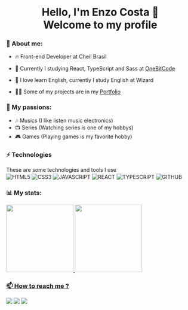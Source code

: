 <h1 align="center"> Hello, I'm Enzo Costa 👋 <br> Welcome to my profile</h1>

### 🌻 About me:
 - 🔥 Front-end Developer at Cheil Brasil
 
 - 🌱 Currently I studying React, TypeScript and Sass at <a href="https://programador.onebitcode.com/">OneBitCode </a>
 
 - 🚀 I love learn English, currently I study English at Wizard
 
 - 👨‍💻 Some of my projects are in my <a href="https://enzoxavier1001.github.io/my-portfolio/">Portfolio </a>
 
### 👯 My passions:
- 🎶 Musics (I like listen music electronics)
- 📺 Series (Watching series is one of my hobbys)
- 🎮 Games (Playing games is my favorite hobby)

### ⚡ Technologies
<p style="margin: 0px;">These are some technologies and tools I use </p>
<div>
<img align="center" alt="HTML5" 
src="https://img.shields.io/badge/HTML5-E34F26?style=for-the-badge&logo=html5&logoColor=white">
<img align="center" alt="CSS3" 
src="https://img.shields.io/badge/CSS3-1572B6?style=for-the-badge&logo=css3&logoColor=white">
<img align="center" alt="JAVASCRIPT" 
src="https://img.shields.io/badge/JavaScript-F7DF1E?style=for-the-badge&logo=javascript&logoColor=black">
<img align="center" alt="REACT" 
src="https://img.shields.io/badge/React-20232A?style=for-the-badge&logo=react&logoColor=61DAFB">
<img align="center" alt="TYPESCRIPT"
src="https://img.shields.io/badge/typescript-%23007ACC.svg?style=for-the-badge&logo=typescript&logoColor=white"> 
<img align="center" alt="GITHUB"
src="https://img.shields.io/badge/GitHub-100000?style=for-the-badge&logo=github&logoColor=white"> 
<div>

### 📊 My stats:

<div>
  <a href="https://github.com/enzoxavier1001">
  <img height="180em" src="https://github-readme-stats.vercel.app/api?username=enzoxavier1001&show_icons=true&theme=onedark&include_all_commits=true&count_private=true"/>
  <img height="180em" src="https://github-readme-stats.vercel.app/api/top-langs/?username=enzoxavier1001&layout=compact&langs_count=7&theme=onedark"/>
</div>

### 📫 How to reach me ?
  <a href="https://www.linkedin.com/in/enzocosta07/" target="_blank"><img src="https://img.shields.io/badge/-LinkedIn-%230077B5?style=for-the-badge&logo=linkedin&logoColor=white" target="_blank"></a> 
    <a href="https://www.instagram.com/enzocx_" target="_blank"><img src="https://img.shields.io/badge/-Instagram-%23E4405F?style=for-the-badge&logo=instagram&logoColor=white" target="_blank"></a>
  <a href = "mailto:enzo_costa7@hotmail.com"><img src="https://img.shields.io/badge/Microsoft_Outlook-0078D4?style=for-the-badge&logo=microsoft-outlook&logoColor=white" target="_blank"></a>

</div>
